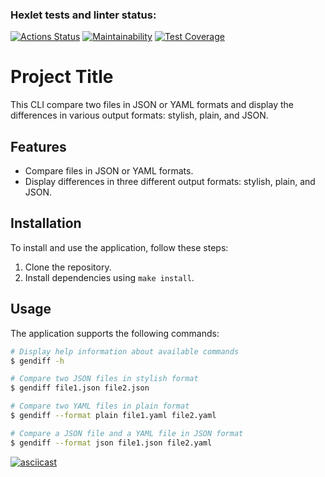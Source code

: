 ### Hexlet tests and linter status:
[![Actions Status](https://github.com/aemaximova/frontend-project-46/actions/workflows/hexlet-check.yml/badge.svg)](https://github.com/aemaximova/frontend-project-46/actions)
[![Maintainability](https://api.codeclimate.com/v1/badges/50f8a6fdc07a9a278a21/maintainability)](https://codeclimate.com/github/aemaximova/frontend-project-46/maintainability)
[![Test Coverage](https://api.codeclimate.com/v1/badges/50f8a6fdc07a9a278a21/test_coverage)](https://codeclimate.com/github/aemaximova/frontend-project-46/test_coverage)
# Project Title

This CLI compare two files in JSON or YAML formats and display the differences in various output formats: stylish, plain, and JSON.

## Features

- Compare files in JSON or YAML formats.
- Display differences in three different output formats: stylish, plain, and JSON.

## Installation

To install and use the application, follow these steps:

1. Clone the repository.
2. Install dependencies using `make install`.

## Usage

The application supports the following commands:

```bash
# Display help information about available commands
$ gendiff -h

# Compare two JSON files in stylish format
$ gendiff file1.json file2.json

# Compare two YAML files in plain format
$ gendiff --format plain file1.yaml file2.yaml 

# Compare a JSON file and a YAML file in JSON format
$ gendiff --format json file1.json file2.yaml 
```

[![asciicast](https://asciinema.org/a/uUMAiwZPrJ9MF26ywVENpbj9i.svg)](https://asciinema.org/a/uUMAiwZPrJ9MF26ywVENpbj9i)
